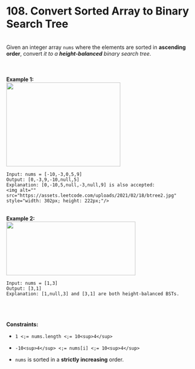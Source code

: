# 108. Convert Sorted Array to Binary Search Tree

<br />Given an integer array `nums` where the elements are sorted in **ascending order**, convert <em>it to a </em><span class="cursor-pointer relative text-dark-blue-s text-sm" data-keyword="height-balanced">**<em>height-balanced</em>**</span> <em>binary search tree</em>.<br />
<br /> <br />
<br />**Example 1:**<br />
<img alt="" src="https://assets.leetcode.com/uploads/2021/02/18/btree1.jpg" style="width: 302px; height: 222px;"/>
```
Input: nums = [-10,-3,0,5,9]
Output: [0,-3,9,-10,null,5]
Explanation: [0,-10,5,null,-3,null,9] is also accepted:
<img alt="" src="https://assets.leetcode.com/uploads/2021/02/18/btree2.jpg" style="width: 302px; height: 222px;"/>
```
<br />**Example 2:**<br />
<img alt="" src="https://assets.leetcode.com/uploads/2021/02/18/btree.jpg" style="width: 342px; height: 142px;"/>
```
Input: nums = [1,3]
Output: [3,1]
Explanation: [1,null,3] and [3,1] are both height-balanced BSTs.
```
<br /> <br />
<br />**Constraints:**<br />

* `1 <;= nums.length <;= 10<sup>4</sup>`

* `-10<sup>4</sup> <;= nums[i] <;= 10<sup>4</sup>`

* `nums` is sorted in a **strictly increasing** order.